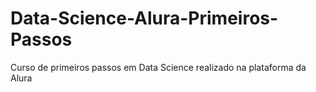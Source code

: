 # Data-Science-Alura-Primeiros-Passos
Curso de primeiros passos em Data Science realizado na plataforma da Alura

